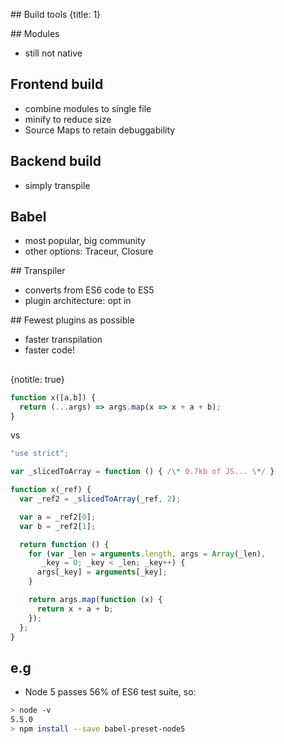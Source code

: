 ## Build tools
{title: 1}

## Modules

- still not native

## Frontend build

- combine modules to single file
- minify to reduce size
- Source Maps to retain debuggability

## Backend build

- simply transpile

## Babel

- most popular, big community
- other options: Traceur, Closure

## Transpiler

- converts from ES6 code to ES5
- plugin architecture: opt in

<!-- TODO nice image -->

## Fewest plugins as possible

- faster transpilation
- faster code!

##   
{notitle: true}

```javascript
function x([a,b]) {
  return (...args) => args.map(x => x + a + b);
}
```

vs

```javascript
"use strict";

var _slicedToArray = function () { /\* 0.7kb of JS... \*/ }

function x(_ref) {
  var _ref2 = _slicedToArray(_ref, 2);

  var a = _ref2[0];
  var b = _ref2[1];

  return function () {
    for (var _len = arguments.length, args = Array(_len),
       _key = 0; _key < _len; _key++) {
      args[_key] = arguments[_key];
    }

    return args.map(function (x) {
      return x + a + b;
    });
  };
}
```

## e.g

- Node 5 passes 56% of ES6 test suite, so:

```sh
> node -v
5.5.0
> npm install --save babel-preset-node5
```

